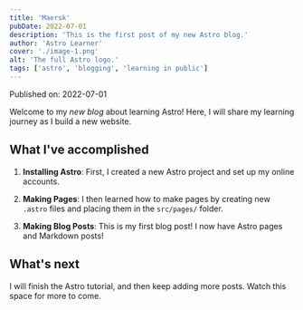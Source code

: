 ```yaml
---
title: 'Maersk'
pubDate: 2022-07-01
description: 'This is the first post of my new Astro blog.'
author: 'Astro Learner'
cover: './image-1.png'
alt: 'The full Astro logo.'
tags: ['astro', 'blogging', 'learning in public']
---
```


Published on: 2022-07-01

Welcome to my _new blog_ about learning Astro! Here, I will share my learning journey as I build a new website.

## What I've accomplished

1. **Installing Astro**: First, I created a new Astro project and set up my online accounts.

2. **Making Pages**: I then learned how to make pages by creating new `.astro` files and placing them in the `src/pages/` folder.

3. **Making Blog Posts**: This is my first blog post! I now have Astro pages and Markdown posts!

## What's next

I will finish the Astro tutorial, and then keep adding more posts. Watch this space for more to come.

